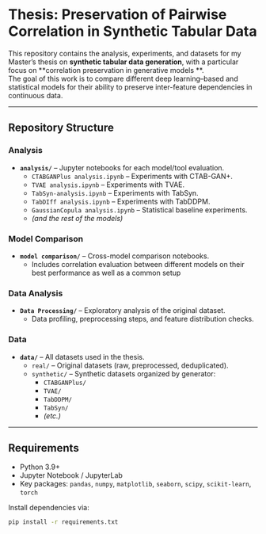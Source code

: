 # Thesis: Preservation of Pairwise Correlation in Synthetic Tabular Data

This repository contains the analysis, experiments, and datasets for my Master’s thesis on **synthetic tabular data generation**, with a particular focus on **correlation preservation in generative models **.  
The goal of this work is to compare different deep learning–based and statistical models for their ability to preserve inter-feature dependencies in continuous data.

---

##  Repository Structure

###  Analysis
- **`analysis/`** – Jupyter notebooks for each model/tool evaluation.
  - `CTABGANPlus analysis.ipynb` – Experiments with CTAB-GAN+.  
  - `TVAE analysis.ipynb` – Experiments with TVAE.  
  - `TabSyn-analysis.ipynb` – Experiments with TabSyn.  
  - `TabDIff analysis.ipynb` – Experiments with TabDDPM.  
  - `GaussianCopula analysis.ipynb` – Statistical baseline experiments.  
  - *(and the rest of the models)*

### Model Comparison
- **`model comparison/`** – Cross-model comparison notebooks.  
  - Includes  correlation evaluation between different models on their best performance as well as a common setup

### Data Analysis
- **`Data Processing/`** – Exploratory analysis of the original dataset.  
  - Data profiling, preprocessing steps, and feature distribution checks.  

### Data
- **`data/`** – All datasets used in the thesis.  
  - `real/` – Original datasets (raw, preprocessed, deduplicated).  
  - `synthetic/` – Synthetic datasets organized by generator:  
    - `CTABGANPlus/`  
    - `TVAE/`  
    - `TabDDPM/`  
    - `TabSyn/`  
    - *(etc.)*  

---

##  Requirements

- Python 3.9+  
- Jupyter Notebook / JupyterLab  
- Key packages: `pandas`, `numpy`, `matplotlib`, `seaborn`, `scipy`, `scikit-learn`, `torch`  

Install dependencies via:  
```bash
pip install -r requirements.txt
